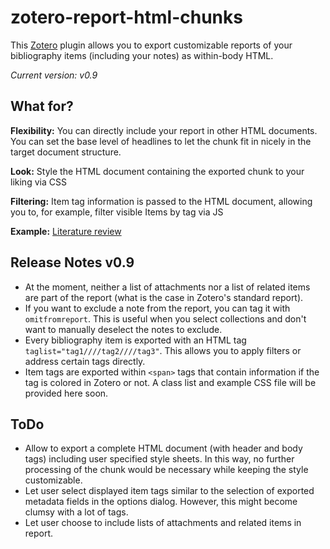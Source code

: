 # zotero-report-html-chunks
This [Zotero](https://www.zotero.org) plugin allows you to export customizable reports of your bibliography items (including your notes) as within-body HTML.

_Current version: v0.9_

## What for?
__Flexibility:__ You can directly include your report in other HTML documents. You can set the base level of headlines to let the chunk fit in nicely in the target document structure.

__Look:__ Style the HTML document containing the exported chunk to your liking via CSS

__Filtering:__ Item tag information is passed to the HTML document, allowing you to, for example, filter visible Items by tag via JS

__Example:__ [Literature review](https://amor.cms.hu-berlin.de/~sprenmax/docs/report_html_chunks.html)

## Release Notes v0.9
- At the moment, neither a list of attachments nor a list of related items are part of the report (what is the case in Zotero's standard report).
- If you want to exclude a note from the report, you can tag it with ``omitfromreport``. This is useful when you select collections and don't want to manually deselect the notes to exclude.
- Every bibliography item is exported with an HTML tag ``taglist="tag1////tag2////tag3"``. This allows you to apply filters or address certain tags directly.
- Item tags are exported within ``<span>`` tags that contain information if the tag is colored in Zotero or not. A class list and example CSS file will be provided here soon.

## ToDo
- Allow to export a complete HTML document (with header and body tags) including user specified style sheets. In this way, no further processing of the chunk would be necessary while keeping the style customizable.
- Let user select displayed item tags similar to the selection of exported metadata fields in the options dialog. However, this might become clumsy with a lot of tags.
- Let user choose to include lists of attachments and related items in report.
